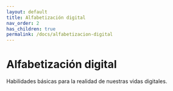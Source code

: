 ```yaml
---
layout: default
title: Alfabetización digital
nav_order: 2
has_children: true
permalink: /docs/alfabetizacion-digital
---
```


# Alfabetización digital

Habilidades básicas para la realidad de nuestras vidas digitales.